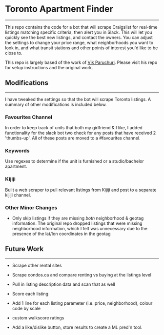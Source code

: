 # Toronto Apartment Finder
------------------------

This repo contains the code for a bot that will scrape Craigslist for real-time listings matching specific criteria, then alert you in Slack. This will let you quickly see the best new listings, and contact the owners. You can adjust the settings to change your price range, what neighborhoods you want to look in, and what transit stations and other points of interest you'd like to be close to.

This repo is largely based of the work of [Vik Paruchuri](https://github.com/VikParuchuri/apartment-finder). Please visit his repo for setup instructions and the original work.


## Modifications
------------------------
I have tweaked the settings so that the bot will scrape Toronto listings. A summary of other modifications is included below.


### Favourites Channel
In order to keep track of units that both my girlfriend & I like, I added functionality for the slack bot two check for any posts that have received 2 'thumbs-up'. All of these posts are moved to a #favourites channel.

### Keywords
Use regexes to determine if the unit is furnished or a studio/bachelor apartment.

### Kijiji
Built a web scraper to pull relevant listings from Kijiji and post to a separate kijiji channel.

### Other Minor Changes
* Only skip listings if they are missing *both* neighborhood & geotag information. The original repo dropped listings that were missing neighborhood information, which I felt was unnecessary due to the presence of the lat/lon coordinates in the geotag




## Future Work
------------------------
* Scrape other rental sites
* Scrape condos.ca and compare renting vs buying at the listings level
* Pull in listing description data and scan that as well

* Score each listing
* Add 1 line for each listing parameter (i.e. price, neighborhood), colour code by scale
* custom walkscore ratings  
* Add a like/dislike button, store results to create a ML pred'n tool.
